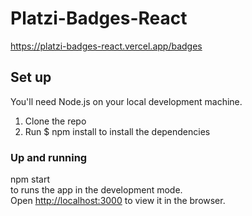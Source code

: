 # Platzi-Badges-React

https://platzi-badges-react.vercel.app/badges

## Set up

You'll need Node.js on your local development machine.
1. Clone the repo
2. Run $ npm install to install the dependencies

### Up and running

npm start <br/> to runs the app in the development mode.<br />
Open [http://localhost:3000](http://localhost:3000) to view it in the browser.

